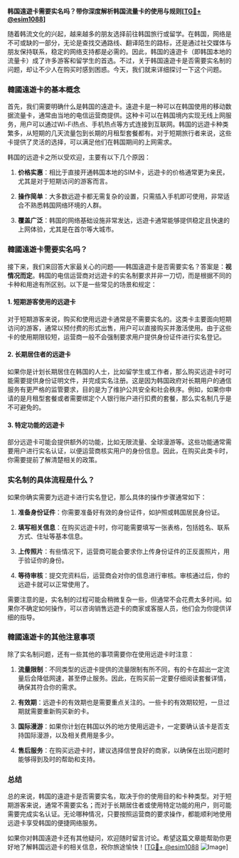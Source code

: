 **韩国遠遊卡需要实名吗？带你深度解析韩国流量卡的使用与规则[[TG💪+ @esim1088](https://t.me/s/esim1088)]**

随着韩流文化的兴起，越来越多的朋友选择前往韩国旅行或留学。在韩国，网络是不可或缺的一部分，无论是查找交通路线、翻译陌生的路标，还是通过社交媒体与朋友保持联系，稳定的网络支持都是必需的。因此，韩国的遠遊卡（即韩国本地的流量卡）成了许多游客和留学生的首选。不过，关于韩国遠遊卡是否需要实名制的问题，却让不少人在购买时感到困惑。今天，我们就来详细探讨一下这个问题。

### 韓國遠遊卡的基本概念

首先，我们需要明确什么是韩国的遠遊卡。遠遊卡是一种可以在韩国使用的移动数据流量卡，通常由当地的电信运营商提供。这种卡可以在韩国境内实现无线上网服务，用户可以通过Wi-Fi热点、手机热点等方式连接到互联网。韩国的远遊卡种类繁多，从短期的几天流量包到长期的月租型套餐都有。对于短期旅行者来说，这些卡提供了灵活的选择，可以满足他们在韩国期间的上网需求。

韩国的远遊卡之所以受欢迎，主要有以下几个原因：

1. **价格实惠**：相比于直接开通韩国本地的SIM卡，远遊卡的价格通常更为亲民，尤其是对于短期访问的游客而言。
   
2. **操作简单**：大多数远遊卡都无需复杂的设置，只需插入手机即可使用，非常适合不熟悉韩国网络环境的人群。

3. **覆盖广泛**：韩国的网络基础设施非常发达，远遊卡通常能够提供稳定且快速的上网体验，尤其是在首尔等大城市。

### 韓國遠遊卡需要实名吗？

接下来，我们来回答大家最关心的问题——韩国遠遊卡是否需要实名？答案是：**视情况而定**。韩国的电信运营商对远遊卡的实名制要求并非一刀切，而是根据不同的卡种和用途有所区别。以下是一些常见的场景和规定：

#### 1. **短期游客使用的远遊卡**
   对于短期游客来说，购买和使用远遊卡通常是不需要实名的。这类卡主要面向短期访问的游客，通常以预付费的形式出售，用户可以直接购买并激活使用。由于这些卡的使用期限较短，运营商一般不会强制要求用户提供身份证件进行实名登记。

#### 2. **长期居住者的远遊卡**
   如果你是计划长期居住在韩国的人士，比如留学生或工作者，那么购买远遊卡时可能需要提供身份证明文件，并完成实名注册。这是因为韩国政府对长期用户的通信服务有更严格的监管要求，目的是为了维护公共安全和社会秩序。例如，如果你申请的是月租型套餐或者需要绑定个人银行账户进行扣费的套餐，那么实名制几乎是不可避免的。

#### 3. **特定功能的远遊卡**
   部分远遊卡可能会提供额外的功能，比如无限流量、全球漫游等。这些功能通常需要用户进行实名认证，以便运营商核实用户的身份信息。因此，在购买此类卡时，你需要提前了解清楚相关的政策。

### 实名制的具体流程是什么？

如果你确实需要为远遊卡进行实名登记，那么具体的操作步骤通常如下：

1. **准备身份证件**：你需要准备好有效的身份证件，如护照或韩国居民身份证。
   
2. **填写相关信息**：在购买远遊卡时，你可能需要填写一张表格，包括姓名、联系方式、住址等基本信息。

3. **上传照片**：有些情况下，运营商可能会要求你上传身份证件的正反面照片，用于验证你的身份。

4. **等待审核**：提交完资料后，运营商会对你的信息进行审核。审核通过后，你的远遊卡就可以正常使用了。

需要注意的是，实名制的过程可能会稍微复杂一些，但通常不会花费太多时间。如果你不确定如何操作，可以咨询销售远遊卡的商家或客服人员，他们会为你提供详细的指导。

### 韓國遠遊卡的其他注意事项

除了实名制问题，还有一些其他的事项需要你在使用远遊卡时注意：

1. **流量限制**：不同类型的远遊卡提供的流量限制有所不同，有的卡在超出一定流量后会降低网速，甚至停止服务。因此，在购买前一定要仔细阅读套餐详情，确保其符合你的需求。

2. **有效期**：远遊卡的有效期也是需要重点关注的。一些卡的有效期较短，一旦过期就需要重新购买新的卡。

3. **国际漫游**：如果你计划在韩国以外的地方使用远遊卡，一定要确认该卡是否支持国际漫游，以及相关费用是多少。

4. **售后服务**：在购买远遊卡时，建议选择信誉良好的商家，以确保在出现问题时能够得到及时的帮助和支持。

### 总结

总的来说，韩国的遠遊卡是否需要实名，取决于你的使用目的和卡种类型。对于短期游客来说，通常不需要实名；而对于长期居住者或使用特定功能的用户，则可能需要完成实名认证。无论哪种情况，只要按照运营商的要求操作，都能顺利地使用远遊卡享受韩国的便捷网络服务。

如果你对韩国遠遊卡还有其他疑问，欢迎随时留言讨论。希望这篇文章能帮助你更好地了解韩国远遊卡的相关信息，祝你旅途愉快！[[TG💪+ @esim1088](https://t.me/s/esim1088) ![Image](https://i.postimg.cc/4NQfJmqS/Snipaste-2025-05-13-00-14-12.png)]